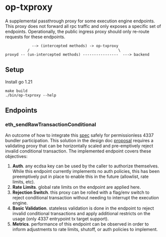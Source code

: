 # op-txproxy

A supplemental passthrough proxy for some execution engine endpoints. This proxy does not forward all rpc traffic and only exposes a specific set of endpoints.
Operationally, the public ingress proxy should  only re-route requests for these endpoints.
```
            --> (intercepted methods) -> op-txproxy
          /                                        \
proxyd -- (un-intercepted methods) ----------------  ---> backend
```

## Setup
Install go 1.21
```
make build
./bin/op-txproxy --help
```

## Endpoints

### eth_sendRawTransactionConditional

An outcome of how to integrate this [spec](https://notes.ethereum.org/@yoav/SkaX2lS9j) safely for permissionless 4337 bundler participation. This solution in the design doc [proposal](https://github.com/ethereum-optimism/design-docs/blob/main/ecosystem/sendRawTransactionConditional/proposal.md)
requires a validating proxy that can be horizontally scaled and pre-emptively reject invalid conditional transaction. The implemented endpoint covers
these objectives:
1. **Auth**. any ecdsa key can be used by the caller to authorize themselves. While this endpoint currently implements no auth policies, this has been preemptively put in place to enable this in the future (allowlist, rate limits, etc).
2. **Rate Limits**. global rate limits on the endpoint are applied here.
2. **Rejection Switch**. this proxy can be rolled with a flag/env switch to reject conditional transaction without needing to interrupt the execution engine.
3. **Basic Validation**. stateless validation is done in the endpoint to reject invalid conditional transactions and apply additional restricts on the usage (only 4337 entrypoint tx target support).
4. **Metrics**. performance of this endpoint can be observed in order to inform adjustments to rate limits, shutoff, or auth policies to implement.
